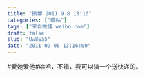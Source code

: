```yaml
---
title: "微博 2011.9.8 13:16"
categories: ["嘀咕"]
tags: ["来自微博 weibo.com"]
draft: false
slug: "Uw8Ea5"
date: "2011-09-08 13:16:00"
---
```


<p>#爱她爱他#哈哈，不错，我可以演一个送快递的。 ​​​​</p>
